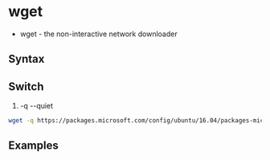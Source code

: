 # wget
* wget - the non-interactive network downloader

## Syntax

## Switch
1) -q --quiet
````bash
wget -q https://packages.microsoft.com/config/ubuntu/16.04/packages-microsoft-prod.deb
````



## Examples
